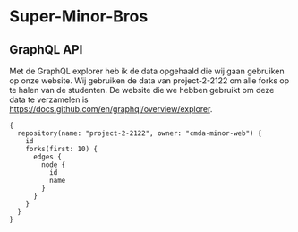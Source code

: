 # Super-Minor-Bros

## GraphQL API 

Met de GraphQL explorer heb ik de data opgehaald die wij gaan gebruiken op onze website. Wij gebruiken de data van project-2-2122 om alle forks op te halen van de studenten. De website die we hebben gebruikt om deze data te verzamelen is https://docs.github.com/en/graphql/overview/explorer.

```
{
  repository(name: "project-2-2122", owner: "cmda-minor-web") {
    id
    forks(first: 10) {
      edges {
        node {
          id
          name
        }
      }
    }
  }
}
```
